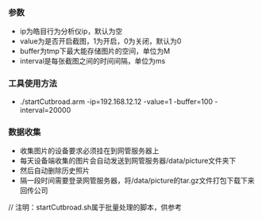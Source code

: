 
### 参数
* ip为皓目行为分析仪ip，默认为空
* value为是否开启截图，1为开启，0为关闭，默认为0
* buffer为tmp下最大能存储图片的空间，单位为M
* interval是每张截图之间的时间间隔，单位为ms

### 工具使用方法

* ./startCutbroad.arm -ip=192.168.12.12 -value=1 -buffer=100 -interval=20000

### 数据收集
* 收集图片的设备要求必须挂在到网管服务器上
* 每天设备端收集的图片会自动发送到网管服务器/data/picture文件夹下
* 然后自动删除历史照片
* 隔一段时间需要登录网管服务器，将/data/picture的tar.gz文件打包下载下来回传公司


// 注明：startCutbroad.sh属于批量处理的脚本，供参考